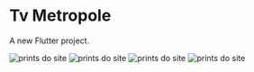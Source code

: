 # Tv Metropole

A new Flutter project.

<img src="https://drive.google.com/file/d/1jb6yDhSKPF_LIQLhy9ItOVDQcF2KQF-7/view?usp=drive_link" alt="prints do site">
<img src="https://drive.google.com/file/d/11QcSTHvTfXIm0DqPuOV4oNike7bwAEe6/view?usp=drive_link" alt="prints do site">
<img src="https://drive.google.com/file/d/1dSMEiQwtwOv1MX-DT3U8LScNQvDjU_5Y/view?usp=drive_link" alt="prints do site">
<img src="https://drive.google.com/file/d/1NV_2oPlNdhrnDQyzaEBAkFq8z-_XkKV3/view?usp=drive_link" alt="prints do site">
